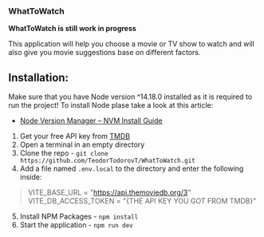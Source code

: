 ### WhatToWatch

**WhatToWatch is still work in progress**

This application will help you choose a movie or TV show to watch and will also give you movie suggestions base on different factors.

## Installation:

Make sure that you have Node version ^14.18.0 installed as it is required to run the project!
To install Node plase take a look at this article:
- [Node Version Manager – NVM Install Guide](https://www.freecodecamp.org/news/node-version-manager-nvm-install-guide/)

1. Get your free API key from [TMDB](https://developer.themoviedb.org/docs/getting-started)
2. Open a terminal in an empty directory
3. Clone the repo - `git clone https://github.com/TeodorTodorovT/WhatToWatch.git`
4. Add a file named `.env.local` to the directory and enter the following inside:
> VITE_BASE_URL = "https://api.themoviedb.org/3"
> VITE_DB_ACCESS_TOKEN = "{THE API KEY YOU GOT FROM TMDB}"
5. Install NPM Packages - `npm install`
6. Start the application - `npm run dev`